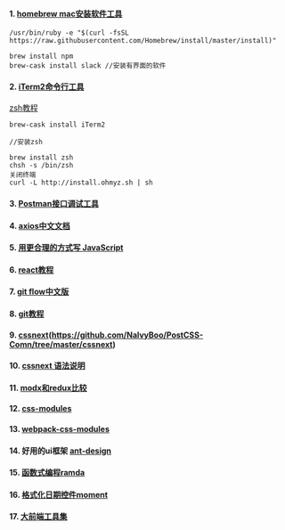 

#### 1. [homebrew mac安装软件工具](https://brew.sh/)

 ```
 /usr/bin/ruby -e "$(curl -fsSL https://raw.githubusercontent.com/Homebrew/install/master/install)"
 
 brew install npm
 brew-cask install slack //安装有界面的软件 
 ```
 
 #### 2. [iTerm2命令行工具](https://www.iterm2.com/)
 [zsh教程](https://leohxj.gitbooks.io/a-programmer-prepares/software/mac/softwares/zsh.html)
 
 ```
 brew-cask install iTerm2
 
 //安装zsh
 
 brew install zsh
 chsh -s /bin/zsh
 关闭终端
 curl -L http://install.ohmyz.sh | sh
 ```
 
 #### 3. [Postman接口调试工具](https://www.getpostman.com/)
 #### 4. [axios中文文档](https://segmentfault.com/a/1190000008470355)
 #### 5. [用更合理的方式写 JavaScript](https://github.com/sivan/javascript-style-guide/blob/master/es5/README.md)
 #### 6. [react教程](https://icepy.gitbooks.io/react/content/di_yi_zhang_ff1a_mu_lu_yi_ji_wen_jian_fen_xi.html)
 #### 7. [git flow中文版](http://gitbeijing.com/flow/)
 #### 8. [git教程](http://www.liaoxuefeng.com/wiki/0013739516305929606dd18361248578c67b8067c8c017b000)
 #### 9. [cssnext](http://cssnext.io/)(https://github.com/NalvyBoo/PostCSS-Comn/tree/master/cssnext)
 #### 10. [cssnext 语法说明](https://github.com/NalvyBoo/PostCSS-Comn/tree/master/cssnext)
 #### 11. [modx和redux比较](http://tomatoo.github.io/blog/redux-vs-mobx.html#我们需要怎样的状态管理工具)
 #### 12. [css-modules](https://github.com/css-modules/css-modules)
 #### 13. [webpack-css-modules](https://github.com/gajus/react-css-modules)
 #### 14. 好用的ui框架 [ant-design](https://ant.design/index-cn)
 #### 15. [函数式编程ramda](http://ramdajs.com/docs/#filter)
 #### 16. [格式化日期控件moment](http://momentjs.cn)
 #### 17. [大前端工具集](http://www.fefork.com/fetool/)
